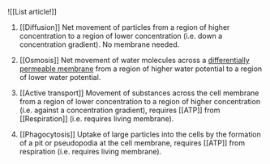 ![[List article!]]

1. [[Diffusion]]
   Net movement of particles from a region of higher concentration to a region of lower concentration (i.e. down a concentration gradient). No membrane needed.

2. [[Osmosis]]
   Net movement of water molecules across a <u>differentially permeable membrane</u> from a region of higher water potential to a region of lower water potential.

3. [[Active transport]]
   Movement of substances across the cell membrane from a region of lower concentration to a region of higher concentration (i.e. against a concentration gradient), requires [[ATP]] from [[Respiration]] (i.e. requires living membrane).

4. [[Phagocytosis]]
   Uptake of large particles into the cells by the formation of a pit or pseudopodia at the cell membrane, requires [[ATP]] from respiration (i.e. requires living membrane).